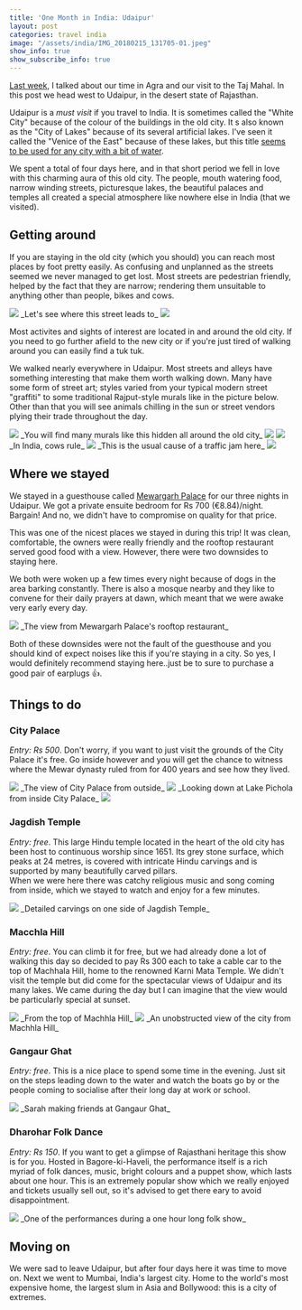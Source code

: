 ```yaml
---
title: 'One Month in India: Udaipur'
layout: post
categories: travel india
image: "/assets/india/IMG_20180215_131705-01.jpeg"
show_info: true
show_subscribe_info: true
---
```


<a href="/travel/india/a-month-in-india-agra" target="_blank">Last week</a>, I talked about our time in Agra and our visit to the Taj Mahal. In this post we head west to Udaipur, in the desert state of Rajasthan.

Udaipur is a _must visit_ if you travel to India. It is sometimes called the "White City" because of the colour of the buildings in the old city. It s also known as the "City of Lakes" because of its several artificial lakes. I've seen it called the "Venice of the East" because of these lakes, but this title <a href="https://en.wikipedia.org/wiki/List_of_places_called_Venice_of_the_East" target="_blank">seems to be used for any city with a bit of water</a>.

We spent a total of four days here, and in that short period we fell in love with this charming aura of this old city. The people, mouth watering food, narrow winding streets, picturesque lakes, the beautiful palaces and temples all created a special atmosphere like nowhere else in India (that we visited).

## Getting around

If you are staying in the old city (which you should) you can reach most places by foot pretty easily. As confusing and unplanned as the streets seemed we never managed to get lost. Most streets are pedestrian friendly, helped by the fact that they are narrow; rendering them unsuitable to anything other than people, bikes and cows.

<img class="post-image post-image-1" src="/assets/india/IMG_20180213_123339-01.jpeg">
_Let's see where this street leads to_

<img class="post-image post-image-1" src="/assets/india/IMG_20180213_154646.jpg">

Most activites and sights of interest are located in and around the old city. If you need to go further afield to the new city or if you're just tired of walking around you can easily find a tuk tuk.

We walked nearly everywhere in Udaipur. Most streets and alleys have something interesting that make them worth walking down. Many have some form of street art; styles varied from your typical modern street "graffiti" to some traditional Rajput-style murals like in the picture below. Other than that you will see animals chilling in the sun or street vendors plying their trade throughout the day.

<img class="post-image post-image-1" src="/assets/india/IMG_20180212_160514-01.jpeg">
_You will find many murals like this hidden all around the old city_

<img class="post-image post-image-1" src="/assets/india/IMG_20180212_162422-01.jpeg">

<img class="post-image post-image-1" src="/assets/india/IMG_20180212_163602-01.jpeg">
_In India, cows rule_

<img class="post-image post-image-1" src="/assets/india/IMG_20180212_163418-03.jpeg">
_This is the usual cause of a traffic jam here_

<img class="post-image post-image-1" src="/assets/india/IMG_20180213_131541-01.jpeg">

## Where we stayed

We stayed in a guesthouse called <a href="https://www.mewargarhpalace.co.in/" target="_blank">Mewargarh Palace</a> for our three nights in Udaipur. We got a private ensuite bedroom for Rs 700 (€8.84)/night. Bargain! And no, we didn't have to compromise on quality for that price.

This was one of the nicest places we stayed in during this trip! It was clean, comfortable, the owners were really friendly and the rooftop restaurant served good food with a view. However, there were two downsides to staying here.

We both were woken up a few times every night because of dogs in the area barking constantly. There is also a mosque nearby and they like to convene for their daily prayers at dawn, which meant that we were awake very early every day.

<img class="post-image post-image-1" src="/assets/india/IMG_20180215_131705-01.jpeg">
_The view from Mewargarh Palace's rooftop restaurant_

Both of these downsides were not the fault of the guesthouse and you should kind of expect noises like this if you're staying in a city. So yes, I would definitely recommend staying here..just be to sure to purchase a good pair of earplugs 👍.

## Things to do

### City Palace

_Entry: Rs 500_. Don't worry, if you want to just visit the grounds of the City Palace it's free. Go inside however and you will get the chance to witness where the Mewar dynasty ruled from for 400 years and see how they lived.

<img class="post-image post-image-1" src="/assets/india/IMG_20180213_110301-01.jpeg">
_The view of City Palace from outside_

<img class="post-image post-image-1" src="/assets/india/IMG_20180213_113924-01.jpeg">
_Looking down at Lake Pichola from inside City Palace_

<img class="post-image post-image-1" src="/assets/india/IMG_20180213_122925-01.jpeg">

### Jagdish Temple

_Entry: free_. This large Hindu temple located in the heart of the old city has been host to continuous worship since 1651. Its grey stone surface, which peaks at 24 metres, is covered with intricate Hindu carvings and is supported by many beautifully carved pillars.
<br/>When we were here there was catchy religious music and song coming from inside, which we stayed to watch and enjoy for a few minutes.

<img class="post-image post-image-2" src="/assets/india/IMG_20180213_104310-01.jpeg">
_Detailed carvings on one side of Jagdish Temple_

### Macchla Hill

_Entry: free_. You can climb it for free, but we had already done a lot of walking this day so decided to pay Rs 300 each to take a cable car to the top of Machhala Hill, home to the renowned Karni Mata Temple. We didn't visit the temple but did come for the spectacular views of Udaipur and its many lakes. We came during the day but I can imagine that the view would be particularly special at sunset.

<img class="post-image post-image-1" src="/assets/india/YDXJ0517-01.jpeg">
_From the top of Machhla Hill_

<img class="post-image post-image-1" src="/assets/india/IMG_20180213_134559-01.jpeg">
_An unobstructed view of the city from Machhla Hill_

### Gangaur Ghat

_Entry: free_. This is a nice place to spend some time in the evening. Just sit on the steps leading down to the water and watch the boats go by or the people coming to socialise after their long day at work or school.

<img class="post-image post-image-1" src="/assets/india/IMG_20180213_160040-02.jpeg">
_Sarah making friends at Gangaur Ghat_

### Dharohar Folk Dance

_Entry: Rs 150_. If you want to get a glimpse of Rajasthani heritage this show is for you. Hosted in Bagore-ki-Haveli, the performance itself is a rich myriad of folk dances, music, bright colours and a puppet show, which lasts about one hour. This is an extremely popular show which we really enjoyed and tickets usually sell out, so it's advised to get there eary to avoid disappointment.

<img class="post-image post-image-1" src="/assets/india/IMG_20180213_191404-01.jpeg">
_One of the performances during a one hour long folk show_

## Moving on

We were sad to leave Udaipur, but after four days here it was time to move on. Next we went to Mumbai, India's largest city. Home to the world's most expensive home, the largest slum in Asia and Bollywood: this is a city of extremes.